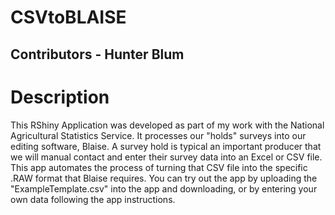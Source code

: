 # CSVtoBLAISE
## Contributors - Hunter Blum

# Description 
This RShiny Application was developed as part of my work with the National Agricultural Statistics Service. It processes our "holds" surveys into our editing software, Blaise. A survey hold is typical an important producer that we will manual contact and enter their survey data into an Excel or CSV file. This app automates the process of turning that CSV file into the specific .RAW format that Blaise requires. You can try out the app by uploading the "ExampleTemplate.csv" into the app and downloading, or by entering your own data following the app instructions. 

